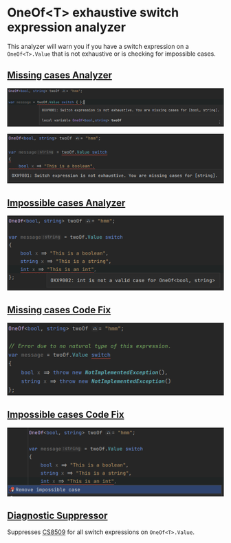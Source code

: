 # OneOf\<T> exhaustive switch expression analyzer

This analyzer will warn you if you have a switch expression on a `OneOf<T>.Value` that is not exhaustive or is checking for impossible cases.

## [Missing cases Analyzer](OneOfExhaustiveSwitchExpressionMissingCasesAnalyzer.cs)
![Analyzer - Missing cases](assets/Analyzer_MissingCases.png)

![Analyzer - Missing cases Partial](assets/Analyzer_MissingCases_Partial.png)

## [Impossible cases Analyzer](OneOfExhaustiveSwitchExpressionImpossibleCasesAnalyzer.cs)
![Analyzer - Impossible cases](assets/Analyzer_ImpossibleCases.png)

## [Missing cases Code Fix](OneOfExhaustiveSwitchExpressionMissingCasesCodeFixProvider.cs)
![Code Fix - Missing cases](assets/CodeFix_MissingCases.png)

## [Impossible cases Code Fix](OneOfExhaustiveSwitchExpressionImpossibleCasesCodeFixProvider.cs)
![Code Fix - Impossible cases](assets/CodeFix_ImpossibleCases.png)

## [Diagnostic Suppressor](OneOfExhaustiveSwitchExpressionDiagnosticSuppressor.cs)

Suppresses [CS8509](https://learn.microsoft.com/en-us/dotnet/csharp/language-reference/compiler-messages/pattern-matching-warnings) for all switch expressions on `OneOf<T>.Value`.